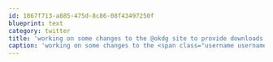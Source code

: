 ```yaml
---
id: 1867f713-a885-475d-8c86-08f43497250f
blueprint: text
category: twitter
title: 'working on some changes to the @okdg site to provide downloads of past presentation slide decks and videos.'
caption: 'working on some changes to the <span class="username username_linked">@<a href="https://twitter.com/okdg" title="OKDG">okdg</a></span> site to provide downloads of past presentation slide decks and videos.'
---
```

